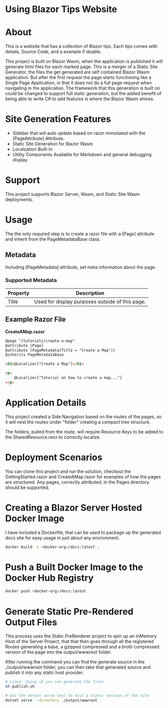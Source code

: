 # Using Blazor Tips Website

# About 

This is a website that has a collection of Blazor tips. Each tips comes with details, Source Code, and a example if doable.

This project is built on Blazor Wasm, when the application is published it will generate html files for each marked page. This is a merger of a Static Site Generator, the files the get generated are self contained Blazor Wasm application. But after the first request the page starts functioning like a Single Page Application, in that it does not do a full page request when navigating in the application. The framework that this generation is built on could be changed to support full static generation, but the added benefit of being able to write C# to add features is where the Blazor Wasm shines.

# Site Generation Features

- Sidebar that will auto update based on razor mnnotated with the [PageAttribute] Attribute.
- Static Site Generation for Blazor Wasm
- Localzation Built-In
- Utility Components Available for Markdown and general debugging display.

# Support

This project supports Blazor Server, Wasm, and Static Site Wasm deployments.

# Usage

The the only required step is to create a razor file with a [Page] attribute and inherit from the PageMetadataBase class.

## Metadata

Including [PageMetadata] attribute, set meta information about the page.

### Supported Metadata

Property | Description
--- | ---
Title | Used for display purposes outside of this page.

## Example Razor File

**CreateAMap.razor**
~~~ html
@page "/tutorials/create-a-map"
@attribute [Page]
@attribute [PageMetadata(Title = "Create a Map")]
@inherits PageMetadataBase

<h1>@Localizer["Create a Map"]</h1>

<p>
    @Localizer["Tutorial on how to create a map..."]
</p>

~~~

# Application Details

This project created a Side Navigation based on the routes of the pages, so it will nest the routes under "folder" creating a compact tree structure. 

The folders, pulled from the route, will require Resource Keys to be added to the SharedResource.resx to correctly localize.

# Deployment Scenarios

You can clone this project and run the solution, checkout the GettingStarted.razor and CreateAMap.razor for examples of how the pages are structured. Any pages, correctly attributed, in the Pages directory should be supported.

# Creating a Blazor Server Hosted Docker Image

I have included a Dockerfile, that can be used to package up the generated docs site for easy usage in just about any environment.

~~~ bash
docker build -t <docker-org>/docs:latest .
~~~

# Push a Built Docker Image to the Docker Hub Registry

~~~ bash
docker push <docker-org>/docs:latest
~~~

# Generate Static Pre-Rendered Output Files

This process uses the Static.PreRenderer project to spin up an InMemory Host of the Server Project, that that then goes through all the registered Routes generating a base, a gzipped compressed and a brotli compressed version of the page into the output/wwwroot folder.

After running the command you can find the generate source in the ./output/wwwroot folder, you can then take that generated source and publish it into any static host provider.

~~~ bash
# Linux: Using sh you can generate the files
sh publish.sh
~~~

~~~ bash
# Use the dotnet serve tool to host a static version of the site
dotnet serve --directory ./output/wwwroot
~~~
